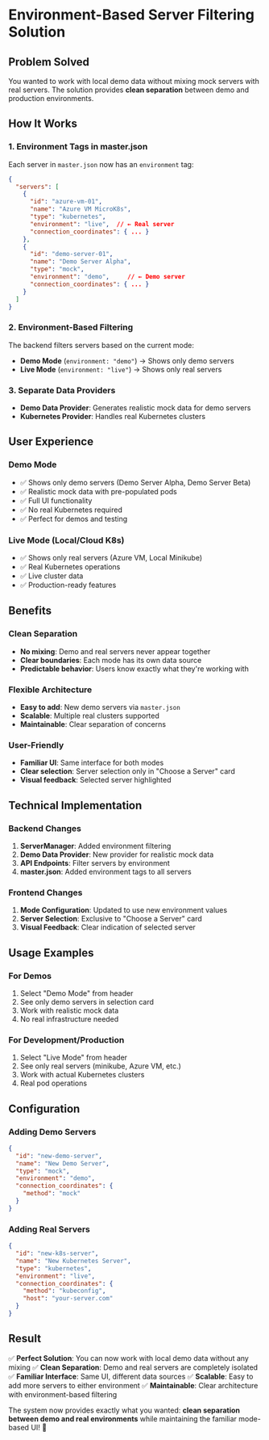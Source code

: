 # Environment-Based Server Filtering Solution

## **Problem Solved**

You wanted to work with local demo data without mixing mock servers with real servers. The solution provides **clean separation** between demo and production environments.

## **How It Works**

### **1. Environment Tags in master.json**

Each server in `master.json` now has an `environment` tag:

```json
{
  "servers": [
    {
      "id": "azure-vm-01",
      "name": "Azure VM MicroK8s", 
      "type": "kubernetes",
      "environment": "live",  // ← Real server
      "connection_coordinates": { ... }
    },
    {
      "id": "demo-server-01",
      "name": "Demo Server Alpha",
      "type": "mock", 
      "environment": "demo",     // ← Demo server
      "connection_coordinates": { ... }
    }
  ]
}
```

### **2. Environment-Based Filtering**

The backend filters servers based on the current mode:

- **Demo Mode** (`environment: "demo"`) → Shows only demo servers
- **Live Mode** (`environment: "live"`) → Shows only real servers

### **3. Separate Data Providers**

- **Demo Data Provider**: Generates realistic mock data for demo servers
- **Kubernetes Provider**: Handles real Kubernetes clusters

## **User Experience**

### **Demo Mode**
- ✅ Shows only demo servers (Demo Server Alpha, Demo Server Beta)
- ✅ Realistic mock data with pre-populated pods
- ✅ Full UI functionality
- ✅ No real Kubernetes required
- ✅ Perfect for demos and testing

### **Live Mode (Local/Cloud K8s)**
- ✅ Shows only real servers (Azure VM, Local Minikube)
- ✅ Real Kubernetes operations
- ✅ Live cluster data
- ✅ Production-ready features

## **Benefits**

### **Clean Separation**
- **No mixing**: Demo and real servers never appear together
- **Clear boundaries**: Each mode has its own data source
- **Predictable behavior**: Users know exactly what they're working with

### **Flexible Architecture**
- **Easy to add**: New demo servers via `master.json`
- **Scalable**: Multiple real clusters supported
- **Maintainable**: Clear separation of concerns

### **User-Friendly**
- **Familiar UI**: Same interface for both modes
- **Clear selection**: Server selection only in "Choose a Server" card
- **Visual feedback**: Selected server highlighted

## **Technical Implementation**

### **Backend Changes**

1. **ServerManager**: Added environment filtering
2. **Demo Data Provider**: New provider for realistic mock data
3. **API Endpoints**: Filter servers by environment
4. **master.json**: Added environment tags to all servers

### **Frontend Changes**

1. **Mode Configuration**: Updated to use new environment values
2. **Server Selection**: Exclusive to "Choose a Server" card
3. **Visual Feedback**: Clear indication of selected server

## **Usage Examples**

### **For Demos**
1. Select "Demo Mode" from header
2. See only demo servers in selection card
3. Work with realistic mock data
4. No real infrastructure needed

### **For Development/Production**
1. Select "Live Mode" from header  
2. See only real servers (minikube, Azure VM, etc.)
3. Work with actual Kubernetes clusters
4. Real pod operations

## **Configuration**

### **Adding Demo Servers**
```json
{
  "id": "new-demo-server",
  "name": "New Demo Server",
  "type": "mock",
  "environment": "demo",
  "connection_coordinates": {
    "method": "mock"
  }
}
```

### **Adding Real Servers**
```json
{
  "id": "new-k8s-server", 
  "name": "New Kubernetes Server",
  "type": "kubernetes",
  "environment": "live",
  "connection_coordinates": {
    "method": "kubeconfig",
    "host": "your-server.com"
  }
}
```

## **Result**

✅ **Perfect Solution**: You can now work with local demo data without any mixing
✅ **Clean Separation**: Demo and real servers are completely isolated
✅ **Familiar Interface**: Same UI, different data sources
✅ **Scalable**: Easy to add more servers to either environment
✅ **Maintainable**: Clear architecture with environment-based filtering

The system now provides exactly what you wanted: **clean separation between demo and real environments** while maintaining the familiar mode-based UI! 🎉 